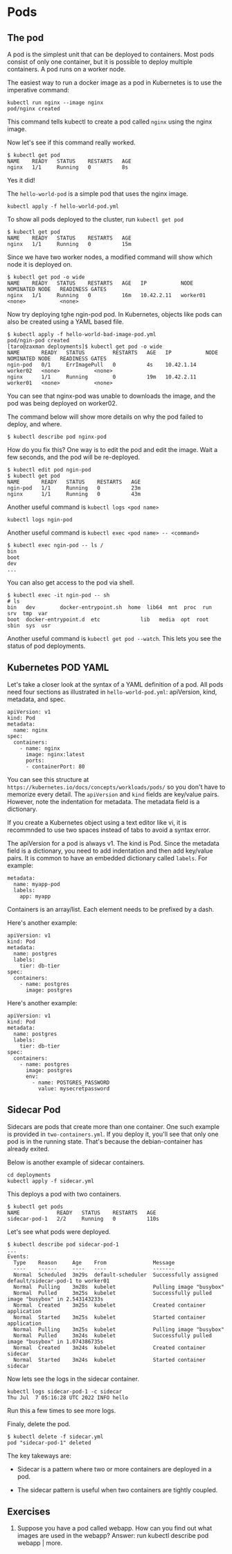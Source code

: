 # Pods

## The pod

A pod is the simplest unit that can be deployed to containers. Most pods consist of only one container, but it is possible to deploy multiple containers. A pod runs on a worker node.

The easiest way to run a docker image as a pod in Kubernetes is to use the imperative command:

```
kubectl run nginx --image nginx
pod/nginx created
```

This command tells kubectl to create a pod called `nginx` using the nginx image. 

Now let's see if this command really worked.

```
$ kubectl get pod
NAME    READY   STATUS    RESTARTS   AGE
nginx   1/1     Running   0          8s
```

Yes it did!

The `hello-world-pod` is a simple pod that uses the nginx image. 

  ```
  kubectl apply -f hello-world-pod.yml
  ```

  To show all pods deployed to the cluster, run `kubectl get pod`

  ```
  $ kubectl get pod 
  NAME    READY   STATUS    RESTARTS   AGE
  nginx   1/1     Running   0          15m
  ```

  Since we have two worker nodes, a modified command will show which node it is deployed on.

  ```
  $ kubectl get pod -o wide
  NAME    READY   STATUS    RESTARTS   AGE   IP           NODE       NOMINATED NODE   READINESS GATES
  nginx   1/1     Running   0          16m   10.42.2.11   worker01   <none>           <none>
  ```

  Now try deploying tghe ngin-pod pod. In Kubernetes, objects like pods can also be created using a YAML based file. 

  ```
  $ kubectl apply -f hello-world-bad-image-pod.yml 
  pod/ngin-pod created
  [taro@zaxman deployments]$ kubectl get pod -o wide
  NAME       READY   STATUS         RESTARTS   AGE   IP           NODE       NOMINATED NODE   READINESS GATES
  ngin-pod   0/1     ErrImagePull   0          4s    10.42.1.14   worker02   <none>           <none>
  nginx      1/1     Running        0          19m   10.42.2.11   worker01   <none>           <none>
  ```

 You can see that nginx-pod was unable to downloads the image, and the pod was being deployed on worker02.

  The command below will show more details on why the pod failed to deploy, and where.

  ```
  $ kubectl describe pod nginx-pod
  ```

  How do you fix this? One way is to edit the pod and edit the image. Wait a few seconds, and the pod will be re-deployed.

  ```
  $ kubectl edit pod ngin-pod
  $ kubectl get pod
  NAME       READY   STATUS    RESTARTS   AGE
  ngin-pod   1/1     Running   0          23m
  nginx      1/1     Running   0          43m
  ```

  Another useful command is `kubectl logs <pod name>`

  ```
  kubectl logs ngin-pod
  ```

  Another useful command is `kubectl exec <pod name> -- <command>`

  ```
  $ kubectl exec ngin-pod -- ls / 
  bin
  boot
  dev
  ...
  ```

  You can also get access to the pod via shell.

  ```
  $ kubectl exec -it ngin-pod -- sh
  # ls
  bin   dev		   docker-entrypoint.sh  home  lib64  mnt  proc  run   srv  tmp  var
  boot  docker-entrypoint.d  etc			 lib   media  opt  root  sbin  sys  usr 
  ```

Another useful command is `kubectl get pod --watch`. This lets you see the status of pod deployments.

## Kubernetes POD YAML

Let's take a closer look at the syntax of a YAML definition of a pod. All pods need four sections as illustrated in `hello-world-pod.yml`: apiVersion, kind, metadata, and spec.

```
apiVersion: v1
kind: Pod 
metadata:
  name: nginx
spec:
  containers:
    - name: nginx
      image: nginx:latest
      ports:
      - containerPort: 80
```

You can see this structure at `https://kubernetes.io/docs/concepts/workloads/pods/` so you don't have to memorize every detail. The `apiVersion` and `kind` fields are key/value pairs. However, note the indentation for metadata. The metadata field is a dictionary.

If you create a Kubernetes object using a text editor like vi, it is recommnded to use two spaces instead of tabs to avoid a syntax error.

The apiVersion for a pod is always v1. The kind is Pod. Since the metadata field is a dictionary, you need to add indentation and then add key/value pairs.  It is common to have an embedded dictionary called `labels`. For example:

```
metadata:
  name: myapp-pod
  labels:
    app: myapp
```

Containers is an array/list. Each element needs to be prefixed by a dash.

Here's another example:

```
apiVersion: v1
kind: Pod
metadata:
  name: postgres
  labels:
    tier: db-tier
spec:
  containers:
    - name: postgres
      image: postgres
```

Here's another example:

```
apiVersion: v1
kind: Pod
metadata:
  name: postgres
  labels:
    tier: db-tier
spec:
  containers:
    - name: postgres
      image: postgres
      env:
        - name: POSTGRES_PASSWORD
          value: mysecretpassword
```

## Sidecar Pod

Sidecars are pods that create more than one container. One such example is provided in `two-containers.yml`. If you deploy it, you'll see that only one pod is in the running state. That's because the debian-container has already exited. 

Below is another example of sidecar containers. 

```
cd deployments
kubectl apply -f sidecar.yml
```

This deploys a pod with two containers. 

```
$ kubectl get pods
NAME            READY   STATUS    RESTARTS   AGE
sidecar-pod-1   2/2     Running   0          110s
```

Let's see what pods were deployed.

```
$ kubectl describe pod sidecar-pod-1
...
Events:
  Type    Reason     Age    From               Message
  ----    ------     ----   ----               -------
  Normal  Scheduled  3m29s  default-scheduler  Successfully assigned default/sidecar-pod-1 to worker01
  Normal  Pulling    3m28s  kubelet            Pulling image "busybox"
  Normal  Pulled     3m25s  kubelet            Successfully pulled image "busybox" in 2.543143233s
  Normal  Created    3m25s  kubelet            Created container application
  Normal  Started    3m25s  kubelet            Started container application
  Normal  Pulling    3m25s  kubelet            Pulling image "busybox"
  Normal  Pulled     3m24s  kubelet            Successfully pulled image "busybox" in 1.074386735s
  Normal  Created    3m24s  kubelet            Created container sidecar
  Normal  Started    3m24s  kubelet            Started container sidecar
```

Now lets see the logs in the sidecar container.

```
kubectl logs sidecar-pod-1 -c sidecar
Thu Jul  7 05:16:28 UTC 2022 INFO hello
```

Run this a few times to see more logs.

Finaly, delete the pod.

```
$ kubectl delete -f sidecar.yml 
pod "sidecar-pod-1" deleted
```

The key takeways are:

- Sidecar is a pattern where two or more containers are deployed in a pod.

- The sidecar pattern is useful when two containers are tightly coupled.

## Exercises

1. Suppose you have a pod called webapp. How can you find out what images are used in the webapp? Answer: run kubectl describe pod webapp | more.
